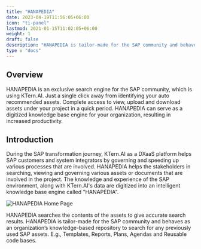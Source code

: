 ```yaml
---
title: "HANAPEDIA"
date: 2023-04-19T11:56:05+06:00
icon: "ti-panel"
lastmod: 2021-01-15T11:02:05+06:00
weight: 1
draft: false
description: "HANAPEDIA is tailor-made for the SAP community and behaves as an organization’s knowledge-based repository to surf for any previously used SAP assets, issue reference, process plan, etc., Eg: Templates, Reports, Plan, Agenda, Reusable code base, etc."
type : "docs"
---
```


## Overview

HANAPEDIA is an exclusive search engine for the SAP community, which is using KTern.AI. Just a single click away from identifying your auto recommended assets. Complete access to view, upload and download assets under your project in a quick period. HANAPEDIA can serve as a digitized knowledge base engine for your organization, resulting in increased productivity.

## Introduction

During the SAP transformation journey, KTern.AI as a DXaaS platform helps SAP customers and system integrators by governing and speeding up various processes that are involved. HANAPEDIA helps the stakeholders in searching, viewing and governing various assets or documents that are involved in the project. The knowledge and experience of the SAP environment, along with KTern.AI's data are digitized into an intelligent knowledge base engine called "HANAPEDIA". 

![HANAPEDIA Home Page](https://storage.googleapis.com/ktern-public-files/product-documentation/hanapedia-home-page.png)

HANAPEDIA searches the contents of the assets to give accurate search results. HANAPEDIA is tailor-made for the SAP community and behaves as an organization’s knowledge-based repository to search for any previously used SAP assets. E.g., Templates, Reports, Plans, Agendas and Reusable code bases.